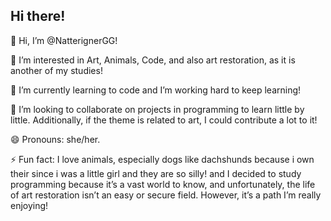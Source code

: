 ## Hi there!

👋 Hi, I’m @NatterignerGG!

👀 I’m interested in Art, Animals, Code, and also art restoration, as it is another of my studies!

🌱 I’m currently learning to code and I’m working hard to keep learning!

💞️ I’m looking to collaborate on projects in programming to learn little by little. Additionally, if the theme is related to art, I could contribute a lot to it!

😄 Pronouns: she/her.

⚡ Fun fact: I love animals, especially dogs like dachshunds because i own their since i was a little girl and they are so silly! and I decided to study programming because it’s a vast world to know, and unfortunately, 
the life of art restoration isn’t an easy or secure field. However, it’s a path I’m really enjoying!
